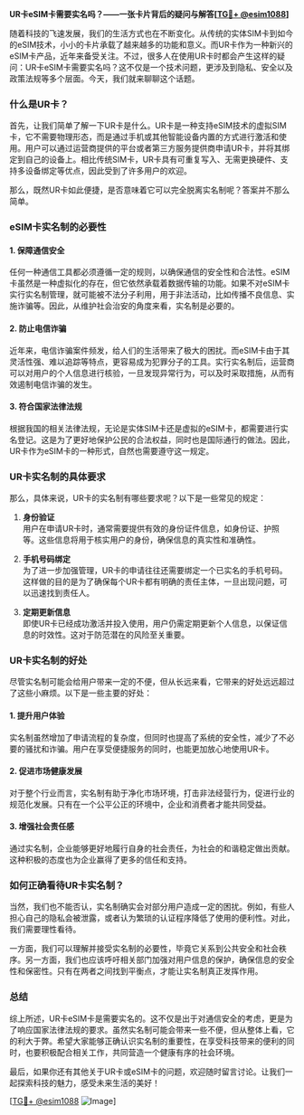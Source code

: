 **UR卡eSIM卡需要实名吗？——一张卡片背后的疑问与解答[[TG💪+ @esim1088](https://t.me/s/esim1088)]**

随着科技的飞速发展，我们的生活方式也在不断变化。从传统的实体SIM卡到如今的eSIM技术，小小的卡片承载了越来越多的功能和意义。而UR卡作为一种新兴的eSIM卡产品，近年来备受关注。不过，很多人在使用UR卡时都会产生这样的疑问：UR卡eSIM卡需要实名吗？这不仅是一个技术问题，更涉及到隐私、安全以及政策法规等多个层面。今天，我们就来聊聊这个话题。

### 什么是UR卡？

首先，让我们简单了解一下UR卡是什么。UR卡是一种支持eSIM技术的虚拟SIM卡，它不需要物理形态，而是通过手机或其他智能设备内置的方式进行激活和使用。用户可以通过运营商提供的平台或者第三方服务提供商申请UR卡，并将其绑定到自己的设备上。相比传统SIM卡，UR卡具有可重复写入、无需更换硬件、支持多设备绑定等优点，因此受到了许多用户的欢迎。

那么，既然UR卡如此便捷，是否意味着它可以完全脱离实名制呢？答案并不那么简单。

### eSIM卡实名制的必要性

#### 1. **保障通信安全**
任何一种通信工具都必须遵循一定的规则，以确保通信的安全性和合法性。eSIM卡虽然是一种虚拟化的存在，但它依然承载着数据传输的功能。如果不对eSIM卡实行实名制管理，就可能被不法分子利用，用于非法活动，比如传播不良信息、实施诈骗等。因此，从维护社会治安的角度来看，实名制是必要的。

#### 2. **防止电信诈骗**
近年来，电信诈骗案件频发，给人们的生活带来了极大的困扰。而eSIM卡由于其灵活性强、难以追踪等特点，更容易成为犯罪分子的工具。实行实名制后，运营商可以对用户的个人信息进行核验，一旦发现异常行为，可以及时采取措施，从而有效遏制电信诈骗的发生。

#### 3. **符合国家法律法规**
根据我国的相关法律法规，无论是实体SIM卡还是虚拟的eSIM卡，都需要进行实名登记。这是为了更好地保护公民的合法权益，同时也是国际通行的做法。因此，UR卡作为eSIM卡的一种形式，自然也需要遵守这一规定。

### UR卡实名制的具体要求

那么，具体来说，UR卡的实名制有哪些要求呢？以下是一些常见的规定：

1. **身份验证**  
   用户在申请UR卡时，通常需要提供有效的身份证件信息，如身份证、护照等。这些信息将用于核实用户的身份，确保信息的真实性和准确性。

2. **手机号码绑定**  
   为了进一步加强管理，UR卡的申请往往还需要绑定一个已实名的手机号码。这样做的目的是为了确保每个UR卡都有明确的责任主体，一旦出现问题，可以迅速找到责任人。

3. **定期更新信息**  
   即使UR卡已经成功激活并投入使用，用户仍需定期更新个人信息，以保证信息的时效性。这对于防范潜在的风险至关重要。

### UR卡实名制的好处

尽管实名制可能会给用户带来一定的不便，但从长远来看，它带来的好处远远超过了这些小麻烦。以下是一些主要的好处：

#### 1. **提升用户体验**
实名制虽然增加了申请流程的复杂度，但同时也提高了系统的安全性，减少了不必要的骚扰和诈骗。用户在享受便捷服务的同时，也能更加放心地使用UR卡。

#### 2. **促进市场健康发展**
对于整个行业而言，实名制有助于净化市场环境，打击非法经营行为，促进行业的规范化发展。只有在一个公平公正的环境中，企业和消费者才能共同受益。

#### 3. **增强社会责任感**
通过实名制，企业能够更好地履行自身的社会责任，为社会的和谐稳定做出贡献。这种积极的态度也为企业赢得了更多的信任和支持。

### 如何正确看待UR卡实名制？

当然，我们也不能否认，实名制确实会对部分用户造成一定的困扰。例如，有些人担心自己的隐私会被泄露，或者认为繁琐的认证程序降低了使用的便利性。对此，我们需要理性看待。

一方面，我们可以理解并接受实名制的必要性，毕竟它关系到公共安全和社会秩序。另一方面，我们也应该呼吁相关部门加强对用户信息的保护，确保信息的安全性和保密性。只有在两者之间找到平衡点，才能让实名制真正发挥作用。

### 总结

综上所述，UR卡eSIM卡是需要实名的。这不仅是出于对通信安全的考虑，更是为了响应国家法律法规的要求。虽然实名制可能会带来一些不便，但从整体上看，它的利大于弊。希望大家能够正确认识实名制的重要性，在享受科技带来的便利的同时，也要积极配合相关工作，共同营造一个健康有序的社会环境。

最后，如果你还有其他关于UR卡或eSIM卡的问题，欢迎随时留言讨论。让我们一起探索科技的魅力，感受未来生活的美好！

[[TG💪+ @esim1088](https://t.me/s/esim1088) ![Image](https://i.postimg.cc/4NQfJmqS/Snipaste-2025-05-13-00-14-12.png)]